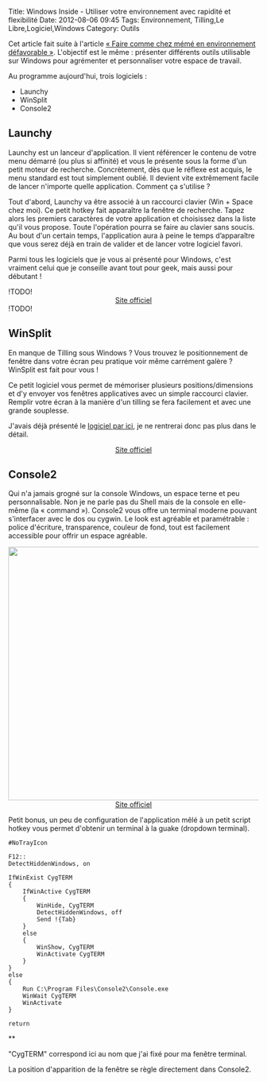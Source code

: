 Title: Windows Inside - Utiliser votre environnement avec rapidité et flexibilité
Date: 2012-08-06 09:45
Tags:  Environnement, Tilling,Le Libre,Logiciel,Windows
Category: Outils

Cet article fait suite à l'article [« Faire comme chez mémé en environnement
défavorable »](http://armaklan.org/blog/article19/windows-desktop1).
L'objectif est le même : présenter différents outils utilisable sur Windows
pour agrémenter et personnaliser votre espace de travail.

Au programme aujourd'hui, trois logiciels :



*    Launchy
*    WinSplit
*    Console2

<h2>Launchy</h2>

Launchy est un lanceur d'application. Il vient référencer le contenu de votre
menu démarré (ou plus si affinité) et vous le présente sous la forme d'un
petit moteur de recherche. Concrètement, dès que le réflexe est acquis, le
menu standard est tout simplement oublié. Il devient vite extrêmement facile
de lancer n'importe quelle application. Comment ça s'utilise ?

Tout d'abord, Launchy va être associé à un raccourci clavier (Win + Space
chez moi). Ce petit hotkey fait apparaître la fenêtre de recherche. Tapez
alors les premiers caractères de votre application et choisissez dans la liste
qu'il vous propose. Toute l'opération pourra se faire au clavier sans soucis.
Au bout d'un certain temps, l'application aura à peine le temps d’apparaître
que vous serez déjà en train de valider et de lancer votre logiciel favori.

Parmi tous les logiciels que je vous ai présenté pour Windows, c'est vraiment
celui que je conseille avant tout pour geek, mais aussi pour débutant !

<center> <img align="middle" alt="" border="0"
src="http://armaklan.org/blog/data/images/launchy.png"/> </center> !TODO!
<center><a href="http://www.launchy.net/">Site officiel</a></center> !TODO!
<h2>WinSplit</h2>

En manque de Tilling sous Windows ? Vous trouvez le positionnement de fenêtre
dans votre écran peu pratique voir même carrément galère ? WinSplit est fait
pour vous !

Ce petit logiciel vous permet de mémoriser plusieurs positions/dimensions et
d'y envoyer vos fenêtres applicatives avec un simple raccourci clavier. Remplir
votre écran à la manière d'un tilling se fera facilement et avec une grande
souplesse.

J'avais déjà présenté le [logiciel par
ici](http://armaklan.org/blog/article7/faire-du-tilling-sous-windows), je ne
rentrerai donc pas plus dans le détail.

<center><a href="http://www.winsplit-revolution.com/">Site
officiel</a></center> <h2>Console2</h2>

Qui n'a jamais grogné sur la console Windows, un espace terne et peu
personnalisable. Non je ne parle pas du Shell mais de la console en elle-même
(la « command »). Console2 vous offre un terminal moderne pouvant s'interfacer
avec le dos ou cygwin. Le look est agréable et paramétrable : police
d'écriture, transparence, couleur de fond, tout est facilement accessible pour
offrir un espace agréable.

<center> <img align="middle" alt="" border="0"
src="http://armaklan.org/blog/data/images/console2.png" width="510px"/>
</center> <center><a href="http://sourceforge.net/projects/console/">Site
officiel</a></center>

Petit bonus, un peu de configuration de l'application mêlé à un petit script
hotkey vous permet d'obtenir un terminal à la guake (dropdown terminal).

    
    #NoTrayIcon
    
    F12::
    DetectHiddenWindows, on
    
    IfWinExist CygTERM
    {
        IfWinActive CygTERM
        {
            WinHide, CygTERM
            DetectHiddenWindows, off
            Send !{Tab}
        }
        else
        {
            WinShow, CygTERM
            WinActivate CygTERM
        }
    }
    else
    {
        Run C:\Program Files\Console2\Console.exe
        WinWait CygTERM
        WinActivate
    }
    
    return
    
 **

"CygTERM" correspond ici au nom que j'ai fixé pour ma fenêtre terminal.

La position d'apparition de la fenêtre se règle directement dans Console2.


